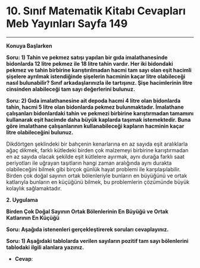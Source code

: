 # 10. Sınıf Matematik Kitabı Cevapları Meb Yayınları Sayfa 149

---

**Konuya Başlarken**

**Soru: 1) Tahin ve pekmez satışı yapılan bir gıda imalathanesinde bidonlarda 12 litre pekmez ile 18 litre tahin vardır. Her iki bidondaki pekmez ve tahin birbirine karıştırılmadan hacmi tam sayı olan eşit hacimli şişelere ayrılmak istendiğinde şişelerin hacminin kaçar litre olabileceği nasıl bulunabilir? Sınıf arkadaşlarınızla ile tartışınız. Şişe hacimlerinin litre cinsinden alabileceği tam sayı değerlerini bulunuz.**

**Soru: 2) Gıda imalathanesine ait depoda hacmi 4 litre olan bidonlarda tahin, hacmi 5 litre olan bidonlarda pekmez bulunmaktadır. İmalathane çalışanları bidonlardaki tahin ve pekmezi birbirine karıştırmadan tamamını kullanarak eşit hacimde daha büyük kaplarda taşımak istemektedir. Buna göre imalathane çalışanlarının kullanabileceği kapların hacminin kaçar litre olabileceğini bulunuz.**

Dikdörtgen şeklindeki bir bahçenin kenarlarına en az sayıda eşit aralıklarla ağaç dikmek, farklı kütledeki birden çok malzemeyi birbirine karıştırmadan en az sayıda olacak şekilde eşit kütlelere ayırmak, aynı durağa farklı saat periyotları ile uğrayan taşıtların hangi zaman aralığında aynı durakta olabileceğini bilmek gibi birçok günlük hayat problemi ile karşılaşılabilir. Birden çok doğal sayının ortak bölenleriyle bunların en büyüğünü ve ortak katlarıyla bunların en küçüğünü bilmek, bu problemlerin çözümünde büyük kolaylık sağlamaktadır.

**2. Uygulama**

**Birden Çok Doğal Sayının Ortak Bölenlerinin En Büyüğü ve Ortak Katlarının En Küçüğü**

**Soru: Aşağıda istenenleri gerçekleştirerek soruları cevaplayınız.**

**Soru: 1) Aşağıdaki tablolarda verilen sayıların pozitif tam sayı bölenlerini tablodaki ilgili alanlara yazınız.**

-   **Cevap**: